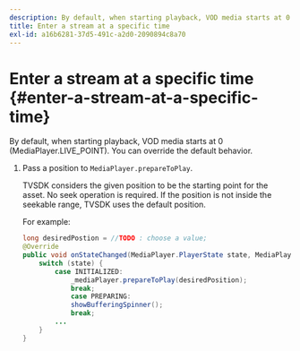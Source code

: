 ```yaml
---
description: By default, when starting playback, VOD media starts at 0 (MediaPlayer.LIVE_POINT). You can override the default behavior.
title: Enter a stream at a specific time
exl-id: a16b6281-37d5-491c-a2d0-2090894c8a70
---
```

# Enter a stream at a specific time {#enter-a-stream-at-a-specific-time}

By default, when starting playback, VOD media starts at 0 (MediaPlayer.LIVE_POINT). You can override the default behavior.

1. Pass a position to `MediaPlayer.prepareToPlay`.

   TVSDK considers the given position to be the starting point for the asset. No seek operation is required. If the position is not inside the seekable range, TVSDK uses the default position.

   For example: 

   ```java
   long desiredPostion = //TODO : choose a value; 
   @Override 
   public void onStateChanged(MediaPlayer.PlayerState state, MediaPlayerNotification notification) { 
       switch (state) { 
           case INITIALIZED: 
               _mediaPlayer.prepareToPlay(desiredPosition); 
               break; 
               case PREPARING: 
               showBufferingSpinner(); 
               break; 
           ... 
       } 
   } 
   
   ```
